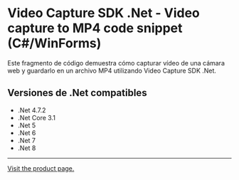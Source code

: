 ﻿# Video Capture SDK .Net - Video capture to MP4 code snippet (C#/WinForms)

Este fragmento de código demuestra cómo capturar vídeo de una cámara web y guardarlo en un archivo MP4 utilizando Video Capture SDK .Net.

## Versiones de .Net compatibles

* .Net 4.7.2
* .Net Core 3.1
* .Net 5
* .Net 6
* .Net 7
* .Net 8

---

[Visit the product page.](https://www.visioforge.com/video-capture-sdk-net)
